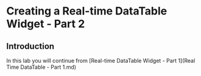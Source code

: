 # Creating a Real-time DataTable Widget - Part 2
## Introduction
In this lab you will continue from [Real-time DataTable Widget - Part 1](Real Time DataTable - Part 1.md)
